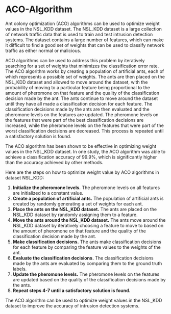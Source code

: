 # ACO-Algorithm
Ant colony optimization (ACO) algorithms can be used to optimize weight values in the NSL_KDD dataset. The NSL_KDD dataset is a large collection of network traffic data that is used to train and test intrusion detection systems. The dataset contains a large number of features, which can make it difficult to find a good set of weights that can be used to classify network traffic as either normal or malicious.

ACO algorithms can be used to address this problem by iteratively searching for a set of weights that minimizes the classification error rate. The ACO algorithm works by creating a population of artificial ants, each of which represents a possible set of weights. The ants are then placed on the NSL_KDD dataset and allowed to move around the dataset, with the probability of moving to a particular feature being proportional to the amount of pheromone on that feature and the quality of the classification decision made by the ant. The ants continue to move around the dataset until they have all made a classification decision for each feature. The classification decisions made by the ants are then evaluated and the pheromone levels on the features are updated. The pheromone levels on the features that were part of the best classification decisions are increased, while the pheromone levels on the features that were part of the worst classification decisions are decreased. This process is repeated until a satisfactory solution is found.

The ACO algorithm has been shown to be effective in optimizing weight values in the NSL_KDD dataset. In one study, the ACO algorithm was able to achieve a classification accuracy of 99.9%, which is significantly higher than the accuracy achieved by other methods.

Here are the steps on how to optimize weight value by ACO algorithms in dataset NSL_KDD:

1. **Initialize the pheromone levels.** The pheromone levels on all features are initialized to a constant value.
2. **Create a population of artificial ants.** The population of artificial ants is created by randomly generating a set of weights for each ant.
3. **Place the ants on the NSL_KDD dataset.** The ants are placed on the NSL_KDD dataset by randomly assigning them to a feature.
4. **Move the ants around the NSL_KDD dataset.** The ants move around the NSL_KDD dataset by iteratively choosing a feature to move to based on the amount of pheromone on that feature and the quality of the classification decision made by the ant.
5. **Make classification decisions.** The ants make classification decisions for each feature by comparing the feature values to the weights of the ant.
6. **Evaluate the classification decisions.** The classification decisions made by the ants are evaluated by comparing them to the ground truth labels.
7. **Update the pheromone levels.** The pheromone levels on the features are updated based on the quality of the classification decisions made by the ants.
8. **Repeat steps 4-7 until a satisfactory solution is found.**

The ACO algorithm can be used to optimize weight values in the NSL_KDD dataset to improve the accuracy of intrusion detection systems.
